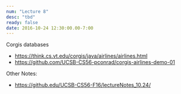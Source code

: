 ```yaml
---
num: "Lecture 8"
desc: "tbd"
ready: false
date: 2016-10-24 12:30:00.00-7:00
---
```


Corgis databases


* <https://think.cs.vt.edu/corgis/java/airlines/airlines.html>
* <https://github.com/UCSB-CS56-pconrad/corgis-airlines-demo-01>

Other Notes:

* <https://github.edu/UCSB-CS56-F16/lectureNotes_10.24/>


